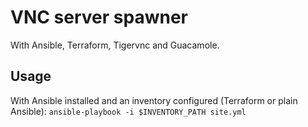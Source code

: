 # VNC server spawner

With Ansible, Terraform, Tigervnc and Guacamole.

## Usage
With Ansible installed and an inventory configured (Terraform or plain Ansible):
`ansible-playbook -i $INVENTORY_PATH site.yml`


